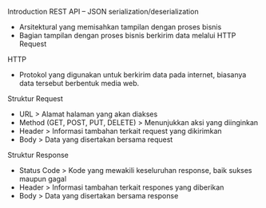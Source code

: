 Introduction REST API – JSON serialization/deserialization

- Arsitektural yang memisahkan tampilan dengan proses bisnis
- Bagian tampilan dengan proses bisnis berkirim data melalui HTTP Request

HTTP

- Protokol yang digunakan untuk berkirim data pada internet, biasanya data tersebut berbentuk media web.

Struktur Request

- URL > Alamat halaman yang akan diakses
- Method (GET, POST, PUT, DELETE) > Menunjukkan aksi yang diinginkan
- Header > Informasi tambahan terkait request yang dikirimkan
- Body > Data yang disertakan bersama request

Struktur Response

- Status Code > Kode yang mewakili keseluruhan response, baik sukses maupun gagal
- Header > Informasi tambahan terkait respones yang diberikan
- Body > Data yang disertakan bersama response

